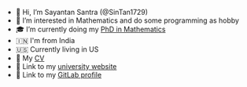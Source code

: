 - 👋 Hi, I’m Sayantan Santra (@SinTan1729)
- 👀 I’m interested in Mathematics and do some programming as hobby
- 🎓 I’m currently doing my [PhD in Mathematics](https://math.ou.edu/~ssantra)
- 🇮🇳 I'm from India
- 🇺🇸 Currently living in US
- 📄 My [CV](https://github.com/SinTan1729/CV/blob/main/CV.pdf)
- 🔗 Link to my [university website](https://math.ou.edu/~ssantra)
- 🔗 Link to my [GitLab profile](https://gitlab.com/SinTan1729)

<!---
SinTan1729/SinTan1729 is a ✨ special ✨ repository because its `README.md` (this file) appears on your GitHub profile.
You can click the Preview link to take a look at your changes.
--->
